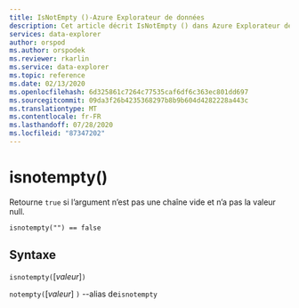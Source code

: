 ```yaml
---
title: IsNotEmpty ()-Azure Explorateur de données
description: Cet article décrit IsNotEmpty () dans Azure Explorateur de données.
services: data-explorer
author: orspod
ms.author: orspodek
ms.reviewer: rkarlin
ms.service: data-explorer
ms.topic: reference
ms.date: 02/13/2020
ms.openlocfilehash: 6d325861c7264c77535caf6df6c363ec801dd697
ms.sourcegitcommit: 09da3f26b4235368297b8b9b604d4282228a443c
ms.translationtype: MT
ms.contentlocale: fr-FR
ms.lasthandoff: 07/28/2020
ms.locfileid: "87347202"
---
```

# <a name="isnotempty"></a>isnotempty()

Retourne `true` si l’argument n’est pas une chaîne vide et n’a pas la valeur null.

```kusto
isnotempty("") == false
```

## <a name="syntax"></a>Syntaxe

`isnotempty(`[*valeur*]`)`

`notempty(`[*valeur*] `)` --alias de`isnotempty`

